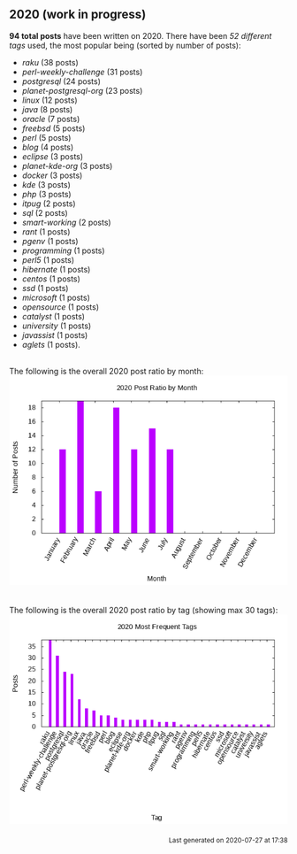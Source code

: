 ## 2020 (work in progress)

**94 total posts** have been written on 2020.
There have been *52 different tags* used, the most
popular being (sorted by number of posts):
 
- *raku* (38 posts)  
- *perl-weekly-challenge* (31 posts)  
- *postgresql* (24 posts)  
- *planet-postgresql-org* (23 posts)  
- *linux* (12 posts)  
- *java* (8 posts)  
- *oracle* (7 posts)  
- *freebsd* (5 posts)  
- *perl* (5 posts)  
- *blog* (4 posts)  
- *eclipse* (3 posts)  
- *planet-kde-org* (3 posts)  
- *docker* (3 posts)  
- *kde* (3 posts)  
- *php* (3 posts)  
- *itpug* (2 posts)  
- *sql* (2 posts)  
- *smart-working* (2 posts)  
- *rant* (1 posts)  
- *pgenv* (1 posts)  
- *programming* (1 posts)  
- *perl5* (1 posts)  
- *hibernate* (1 posts)  
- *centos* (1 posts)  
- *ssd* (1 posts)  
- *microsoft* (1 posts)  
- *opensource* (1 posts)  
- *catalyst* (1 posts)  
- *university* (1 posts)  
- *javassist* (1 posts)  
- *aglets* (1 posts).<br/>
<br/>
The following is the overall 2020 post ratio by month:
<br/>
    <center>
      <img src="/images/stats/2020-months.png" alt="2020 post ratio per month" />
    </center>
<br/>

<br/>
The following is the overall 2020 post ratio by tag (showing max 30 tags):
<br/>
  <center>
    <img src="/images/stats/2020-tags.png" alt="2020 post ratio per tag" />
  </center>
<br/>

<div align="right">
<small>
Last generated on 2020-07-27 at 17:38
</small>
</div>

<br/>
